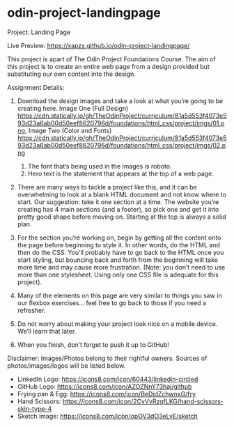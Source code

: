 # odin-project-landingpage
Project: Landing Page 

Live Preview: https://xapzx.github.io/odin-project-landingpage/

This project is apart of The Odin Project Foundations Course. The aim of this project is to create an entire web page from a design provided but substituting our own content into the design.

Assignment Details:

1. Download the design images and take a look at what you’re going to be creating here. Image One (Full Design) <https://cdn.statically.io/gh/TheOdinProject/curriculum/81a5d553f4073e593d23a6ab00d50eef8620796d/foundations/html_css/project/imgs/01.png>, Image Two (Color and Fonts) <https://cdn.statically.io/gh/TheOdinProject/curriculum/81a5d553f4073e593d23a6ab00d50eef8620796d/foundations/html_css/project/imgs/02.png>
    1. The font that’s being used in the images is roboto.
    2. Hero text is the statement that appears at the top of a web page.

2. There are many ways to tackle a project like this, and it can be overwhelming to look at a blank HTML document and not know where to start. Our suggestion: take it one section at a time. The website you’re creating has 4 main sections (and a footer), so pick one and get it into pretty good shape before moving on. Starting at the top is always a solid plan.

3. For the section you’re working on, begin by getting all the content onto the page before beginning to style it. In other words, do the HTML and then do the CSS. You’ll probably have to go back to the HTML once you start styling, but bouncing back and forth from the beginning will take more time and may cause more frustration. (Note: you don’t need to use more than one stylesheet. Using only one CSS file is adequate for this project).

4. Many of the elements on this page are very similar to things you saw in our flexbox exercises… feel free to go back to those if you need a refresher.

5. Do not worry about making your project look nice on a mobile device. We’ll learn that later.

6. When you finish, don’t forget to push it up to GitHub!

Disclaimer: Images/Photos belong to their rightful owners. Sources of photos/images/logos will be listed below.
- LinkedIn Logo: https://icons8.com/icon/60443/linkedin-circled
- GitHub Logo: https://icons8.com/icon/AZOZNnY73haj/github
- Frying pan & Egg: https://icons8.com/icon/BeDidZchwnxG/fry
- Hand Scissors: https://icons8.com/icon/2CvVvRzgfLKG/hand-scissors-skin-type-4
- Sketch image: https://icons8.com/icon/opOV3dO3eLvE/sketch